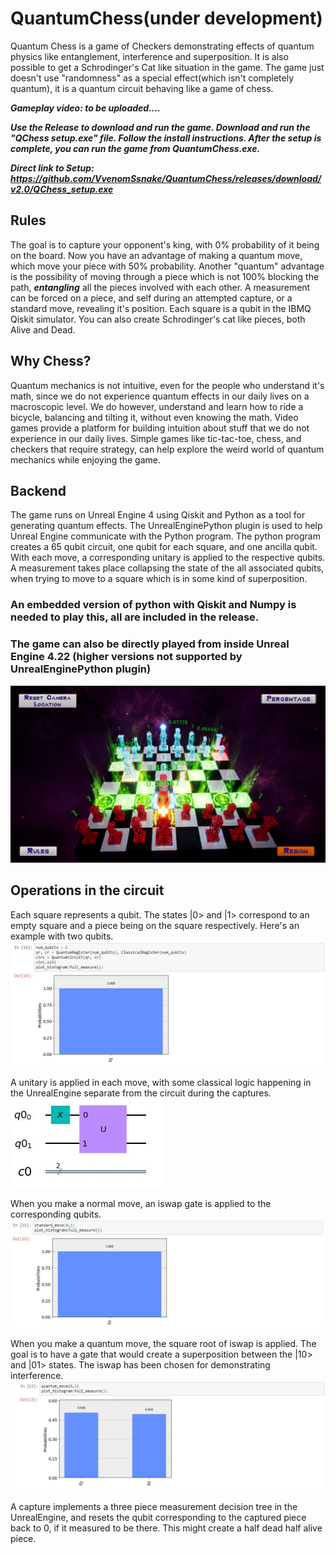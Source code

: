 # QuantumChess(under development)

Quantum Chess is a game of Checkers demonstrating effects of quantum physics like entanglement, interference and superposition. It is also possible to get a Schrodinger's Cat like situation in the game. The game just doesn't use "randomness" as a special effect(which isn't completely quantum), it is a quantum circuit behaving like a game of chess.
 
 ***Gameplay video: to be uploaded....***
 
 ***Use the Release to download and run the game. Download and run the "QChess setup.exe" file. Follow the install instructions. After the setup is complete, you can run the game from QuantumChess.exe.***

***Direct link to Setup: https://github.com/VvenomSsnake/QuantumChess/releases/download/v2.0/QChess_setup.exe***

## Rules

The goal is to capture your opponent's king, with 0% probability of it being on the board. Now you have an advantage of making a quantum move, which move your piece with 50% probability. Another "quantum" advantage is the possibility of moving through a piece which is not 100% blocking the path, ***entangling*** all the pieces involved with each other. A measurement can be forced on a piece, and self during an attempted capture, or a standard move, revealing it's position. Each square is a qubit in the IBMQ Qiskit simulator. You can also create Schrodinger's cat like pieces, both Alive and Dead.

## Why Chess?

Quantum mechanics is not intuitive, even for the people who understand it's math, since we do not experience quantum effects in our daily lives on a macroscopic level. We do however, understand and learn how to ride a bicycle, balancing and tilting it, without even knowing the math. Video games provide a platform for building intuition about stuff that we do not experience in our daily lives. Simple games like tic-tac-toe, chess, and checkers that require strategy, can help explore the weird world of quantum mechanics while enjoying the game.

## Backend

The game runs on Unreal Engine 4 using Qiskit and Python as a tool for generating quantum effects. The UnrealEnginePython plugin is used to help Unreal Engine communicate with the Python program. The python program creates a 65 qubit circuit, one qubit for each square, and one ancilla qubit. With each move, a corresponding unitary is applied to the respective qubits. A measurement takes place collapsing the state of the all associated qubits, when trying to move to a square which is in some kind of superposition.
### An embedded version of python with Qiskit and Numpy is needed to play this, all are included in the release.
### The game can also be directly played from inside Unreal Engine 4.22 (higher versions not supported by UnrealEnginePython plugin)

![Screenshot1](https://github.com/VvenomSsnake/QuantumChess/blob/master/Screenshots/5.png)

## Operations in the circuit

Each square represents a qubit. The states |0> and |1> correspond to an empty square and a piece being on the square respectively. Here's an example with two qubits.
![CIrcuit Initialization](https://github.com/VvenomSsnake/QuantumChess/blob/master/Screenshots/__init.png)

A unitary is applied in each move, with some classical logic happening in the UnrealEngine separate from the circuit during the captures.
![Unitary](https://github.com/VvenomSsnake/QuantumChess/blob/master/Screenshots/Unitary.png)

When you make a normal move, an iswap gate is applied to the corresponding qubits.
![Regular Move](https://github.com/VvenomSsnake/QuantumChess/blob/master/Screenshots/standardmove.png)

When you make a quantum move, the square root of iswap is applied. The goal is to have a gate that would create a superposition between the |10> and |01> states. The iswap has been chosen for demonstrating interference.
![Quantum Move](https://github.com/VvenomSsnake/QuantumChess/blob/master/Screenshots/qmove.png)

A capture implements a three piece measurement decision tree in the UnrealEngine, and resets the qubit corresponding to the captured piece back to 0, if it measured to be there. This might create a half dead half alive piece. 
